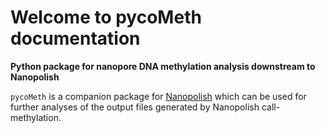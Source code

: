 # Welcome to pycoMeth documentation

**Python package for nanopore DNA methylation analysis downstream to Nanopolish**

`pycoMeth` is a companion package for [Nanopolish](https://github.com/jts/nanopolish) which can be used for further analyses of the output files generated by Nanopolish call-methylation. 
